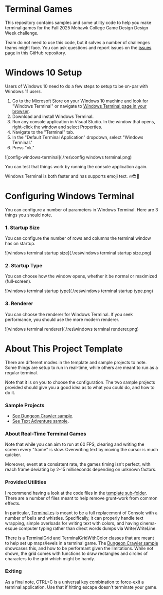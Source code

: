 # Terminal Games

This repository contains samples and some utility code to help you make terminal games for the Fall 2025 Mohawk College Game Design Design Week challenge.

Team do not need to use this code, but it solves a number of challenges teams might face. You can ask questions and report issues on the [issues page](https://github.com/MohawkRaphaelT/terminal-games/issues) in this GitHub repository.

# Windows 10 Setup

Users of Windows 10 need to do a few steps to setup to be on-par with Windows 11 users.

1. Go to the Microsoft Store on your Windows 10 machine and look for "Windows Terminal" or navigate to [Windows Terminal page in your browser](https://apps.microsoft.com/detail/9n0dx20hk701?hl=en-GB&gl=CA).
2. Download and install Windows Terminal.
3. Run any console application in Visual Studio. In the window that opens, right-click the window and select Properties.
4. Navigate to the "Terminal" tab.
5. In the "Default Terminal Application" dropdown, select "Windows Terminal."
6. Press "ok."

![config-windows-terminal](.\res\config windows terminal.png)

You can test that things work by running the console application again.

Windows Terminal is both faster and has supports emoji text. 🔥😎🎉

# Configuring Windows Terminal

You can configure a number of parameters in Windows Terminal. Here are 3 things you should note.

### 1. Startup Size

You can configure the number of rows and columns the terminal window has on startup.

![windows terminal startup size](.\res\windows terminal startup size.png)

### 2. Startup Type

You can choose how the window opens, whether it be normal or maximized (full-screen).

![windows terminal startup type](.\res\windows terminal startup type.png)

### 3. Renderer

You can choose the renderer for Windows Terminal. If you seek performance, you should use the more modern renderer.

![windows terminal renderer](.\res\windows terminal renderer.png)

# About This Project Template

There are different modes in the template and sample projects to note. Some things are setup to run in real-time, while others are meant to run as a regular terminal.

Note that it is on you to choose the configuration. The two sample projects provided should give you a good idea as to what you could do, and how to do it.

### Sample Projects

* [See Dungeon Crawler sample](https://github.com/MohawkRaphaelT/terminal-games/tree/v1.0/DungeonCrawlerSample).
* [See Text Adventure sample](https://github.com/MohawkRaphaelT/terminal-games/tree/v1.0/TextAdventureSample).

### About Real-Time Terminal Games

Note that while you can aim to run at 60 FPS, clearing and writing the screen every "frame" is slow. Overwriting text by moving the cursor is much quicker.

Moreover, event at a consistent rate, the games timing isn't perfect, with reach frame deviating by 2-15 milliseconds depending on unknown factors.

### Provided Utilities

I recommend having a look at the code files in the [template sub-folder](https://github.com/MohawkRaphaelT/terminal-games/tree/v1.0/MohawkTerminalGame/MohawkTerminalGame). There are a number of files meant to help remove grunt-work from common effects.

In particular, [Terminal.cs](https://github.com/MohawkRaphaelT/terminal-games/blob/v1.0/MohawkTerminalGame/MohawkTerminalGame/Static%20Classes/Terminal.cs) is meant to be a full replacement of Console with a number of bells and whistles. Specifically, it can properly handle text wrapping, simple overloads for writing text with colors, and having cinema-esque computer typing rather than direct words dumps via Write/WriteLine.

There is a TerminalGrid and TerminalGridWithColor classes that are meant to help set up maps/levels in a terminal game. The [Dungeon Crawler sample](https://github.com/MohawkRaphaelT/terminal-games/tree/v1.0/DungeonCrawlerSample) showcases this, and how to be performant given the limitations. While not shown, the grid comes with functions to draw rectangles and circles of characters to the grid which might be handy.

### Exiting

As a final note, CTRL+C is a universal key combination to force-exit a terminal application.  Use that if hitting escape doesn't terminate your game.